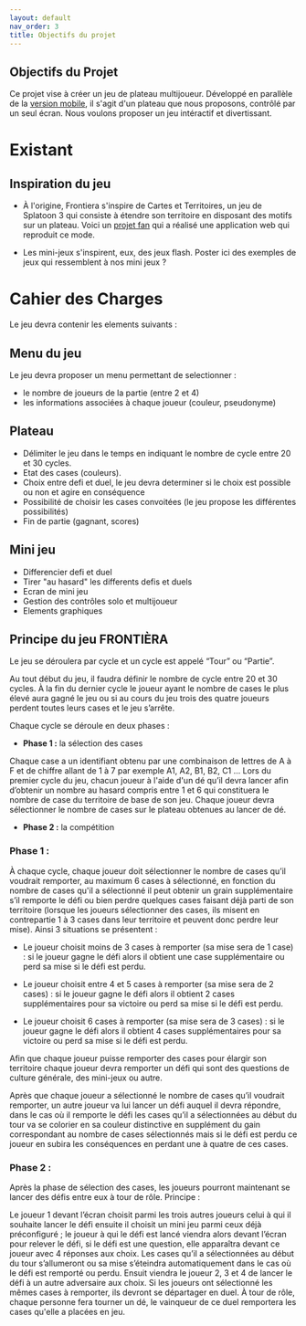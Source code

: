 ```yaml
---
layout: default
nav_order: 3
title: Objectifs du projet
---
```


## Objectifs du Projet
Ce projet vise à créer un jeu de plateau multijoueur. Développé en parallèle de la [version mobile](https://github.com/Makerspace-Amiens/2024-FrontieraApp), il s'agit d'un plateau que nous proposons, contrôlé par un seul écran. Nous voulons proposer un jeu intéractif et divertissant.

# Existant
## Inspiration du jeu
* À l'origine, Frontiera s'inspire de Cartes et Territoires, un jeu de Splatoon 3 qui consiste à étendre son territoire en disposant des motifs sur un plateau.
Voici un [projet fan](https://github.com/AndrioCelos/TableturfBattleApp/tree/main) qui a réalisé une application web qui reproduit ce mode.

* Les mini-jeux s'inspirent, eux, des jeux flash. Poster ici des exemples de jeux qui ressemblent à nos mini jeux ?

# Cahier des Charges
Le jeu devra contenir les elements suivants :

## Menu du jeu
Le jeu devra proposer un menu permettant de selectionner : 
* le nombre de joueurs de la partie (entre 2 et 4)
* les informations associées à chaque joueur (couleur, pseudonyme)

## Plateau
* Délimiter le jeu dans le temps en indiquant le nombre de cycle entre 20 et 30 cycles.
* Etat des cases (couleurs).
* Choix entre defi et duel, le jeu devra determiner si le choix est possible ou non et agire en conséquence
* Possibilité de choisir les cases convoitées (le jeu propose les différentes possibilités)
* Fin de partie (gagnant, scores)

  
## Mini jeu
* Differencier defi et duel
* Tirer "au hasard" les differents defis et duels
* Ecran de mini jeu
* Gestion des contrôles solo et multijoueur
* Elements graphiques

## Principe du jeu FRONTIÈRA 
 Le jeu se déroulera par cycle et un cycle est appelé “Tour” ou “Partie”. 

Au tout début du jeu, il faudra définir le nombre de cycle entre 20 et 30 cycles. À la fin du dernier cycle le joueur ayant le nombre de cases le plus élevé aura gagné le jeu ou si au cours du jeu trois des quatre joueurs perdent toutes leurs cases et le jeu s’arrête.  

Chaque cycle se déroule en deux phases :

* **Phase 1 :** la sélection des cases

Chaque case a un identifiant obtenu par une combinaison de lettres de A à F et de chiffre allant de 1 à 7 par exemple A1, A2, B1, B2, C1 … 
Lors du premier cycle du jeu, chacun joueur à l'aide d'un dé qu’il devra lancer afin d’obtenir un nombre au hasard compris entre 1 et 6 qui constituera le nombre de case du territoire de base de son jeu. Chaque joueur devra sélectionner le nombre de cases sur le plateau obtenues au lancer de dé. 

* **Phase 2 :** la compétition 

### Phase 1 : 

À chaque cycle, chaque joueur doit sélectionner le nombre de cases qu’il voudrait remporter, au maximum 6 cases à sélectionné, en fonction du nombre de cases qu'il a sélectionné il peut obtenir un grain supplémentaire s’il remporte le défi ou bien perdre quelques cases faisant déjà parti de son territoire (lorsque les joueurs sélectionner des cases, ils misent en contrepartie 1 à 3 cases dans leur territoire et peuvent donc perdre leur mise). Ainsi 3 situations se présentent : 

- Le joueur choisit moins de 3 cases à remporter (sa mise sera de 1 case) : si le joueur gagne le défi alors il obtient une case supplémentaire ou perd sa mise si le défi est perdu.  

- Le joueur choisit entre 4 et 5 cases à remporter (sa mise sera de 2 cases) :  si le joueur gagne le défi alors il obtient 2 cases supplémentaires pour sa victoire ou perd sa mise si le défi est perdu. 

- Le joueur choisit 6 cases à remporter (sa mise sera de 3 cases) : si le joueur gagne le défi alors il obtient 4 cases supplémentaires pour sa victoire ou perd sa mise si le défi est perdu. 

 Afin que chaque joueur puisse remporter des cases pour élargir son territoire chaque joueur devra remporter un défi qui sont des questions de culture générale, des mini-jeux ou autre. 

Après que chaque joueur a sélectionné le nombre de cases qu’il voudrait remporter, un autre joueur va lui lancer un défi auquel il devra répondre, dans le cas où il remporte le défi les cases qu’il a sélectionnées au début du tour va se colorier en sa couleur distinctive en supplément du gain correspondant au nombre de cases sélectionnés mais si le défi est perdu ce joueur en subira les conséquences en perdant une à quatre de ces cases. 

### Phase 2 : 

Après la phase de sélection des cases, les joueurs pourront maintenant se lancer des défis entre eux à tour de rôle. Principe : 

Le joueur 1 devant l’écran choisit parmi les trois autres joueurs celui à qui il souhaite lancer le défi ensuite il choisit un mini jeu parmi ceux déjà préconfiguré ; le joueur à qui le défi est lancé viendra alors devant l’écran pour relever le défi, si le défi est une question, elle apparaîtra devant ce joueur avec 4 réponses aux choix. Les cases qu’il a sélectionnées au début du tour s’allumeront ou sa mise s’éteindra automatiquement dans le cas où le défi est remporté ou perdu. Ensuit viendra le joueur 2, 3 et 4 de lancer le défi à un autre adversaire aux choix. 
Si les joueurs ont sélectionné les mêmes cases à remporter, ils devront se départager en duel. À tour de rôle, chaque personne fera tourner un dé, le vainqueur de ce duel remportera les cases qu'elle a placées en jeu.
